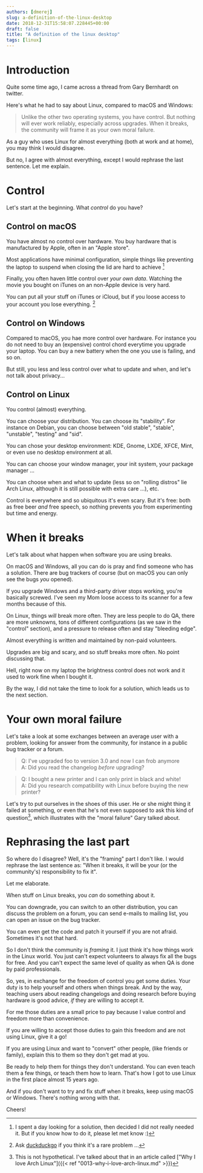 ```yaml
---
authors: [dmerej]
slug: a-definition-of-the-linux-desktop
date: 2018-12-31T15:58:07.228445+00:00
draft: false
title: "A definition of the linux desktop"
tags: [linux]
---
```


# Introduction

Quite some time ago, I came across a thread from Gary Bernhardt on twitter.

Here's what he had to say about Linux, compared to macOS and Windows:

> Unlike the other two operating systems, you have control. But nothing will ever
> work reliably, especially across upgrades. When it breaks, the community will
> frame it as your own moral failure.

As a guy who uses Linux for almost everything (both at work and at home), you may think I would disagree.

But no, I agree with almost everything, except I would rephrase the last sentence. Let me explain.

# Control

Let's start at the beginning. What *control* do you have?

## Control on macOS

You have almost no control over hardware. You buy hardware that is manufactured by Apple, often in an "Apple store".

Most applications have minimal configuration, simple things like preventing the laptop to suspend when closing the lid are hard to achieve [^1]

Finally, you often haven little control over *your own data*. Watching the movie you bought on iTunes on an non-Apple device is very hard.

You can put all your stuff on iTunes or iCloud, but if you loose access to your account you lose everything. [^2]

## Control on Windows

Compared to macOS, you hae more control over hardware. For instance you do not need to buy an (expensive) control chord everytime you upgrade your laptop. You can buy a new battery when the one you use is failing, and so on.

But still, you  less and less control over what to update and when, and let's not talk about privacy...

## Control on Linux

You control (almost) everything.

You can choose your distribution. You can choose its "stability". For instance on Debian, you can choose between "old stable", "stable", "unstable", "testing" and "sid".

You can chose your desktop environment: KDE, Gnome, LXDE, XFCE, Mint, or even use no desktop environment at all.

You can can choose your window manager, your init system, your package manager ...

You can choose when and what to update (less so on "rolling distros" lie Arch Linux, although it is still possible with extra care ...), etc.

Control is everywhere and so ubiquitous it's even scary. But it's free: both as free beer *and* free speech, so nothing prevents you from experimenting but time and energy.


# When it breaks

Let's talk about what happen when software you are using breaks.

On macOS and Windows, all you can do is pray and find someone who has a solution. There are bug trackers of course (but on macOS you can only see the bugs *you* opened).

If you upgrade Windows and a third-party driver stops working, you're basically screwed. I've seen my Mom loose access to its scanner for a few months because of this.

On Linux, things *will* break more often. They are less people to do QA, there are more unknowns, tons of different configurations (as we saw in the "control" section), and a pressure to release often and stay "bleeding edge".

Almost everything is written and maintained by non-paid volunteers.

Upgrades are big and scary, and so stuff breaks more often. No point discussing that.

Hell, right now on my laptop the brightness control does not work and it used to work fine when I bought it.

By the way, I did not take the time to look for a solution, which leads us to the next section.

# Your own moral failure

Let's take a look at some exchanges between an average user with a problem, looking for answer from the community, for instance in a public bug tracker or a forum.


> Q: I've upgraded foo to version 3.0 and now I can frob anymore <br />
> A: Did you read the changelog *before* upgrading?

<span/>

> Q: I bought a new printer and I can only print in black and white! </br>
> A: Did you research compatibility with Linux before buying the new printer?

Let's try to put ourselves in the shoes of this user. He or she might thing it failed at something, or even that he's not even supposed to ask this kind of question[^3], which illustrates with the "moral failure" Gary talked about.

# Rephrasing the last part

So where do I disagree? Well, it's the "framing" part I don't like. I would rephrase the last sentence as: "When it breaks, it will be your (or the community's) responsibility to fix it".

Let me elaborate.

When stuff on Linux breaks, you *can* do something about it.

You can downgrade, you can switch to an other distribution, you can discuss the problem on a forum, you can send e-mails to mailing list, you can open an issue on the bug tracker.

You can even get the code and patch it yourself if you are not afraid. Sometimes it's not that hard.

So I don't think the community is *framing* it. I just think it's how things work in the Linux world. You just can't expect volunteers to always fix all the bugs for free. And you can't expect the same level of quality as when QA is done by paid professionals.

So, yes, in exchange for the freedom of control you get some duties. Your duty is to help yourself and others when things break. And by the way, teaching users about reading changelogs and doing research before buying hardware is good advice, *if* they are willing to accept it.

For me those duties are a small price to pay because I value control and freedom more than convenience.

If you are willing to accept those duties to gain this freedom and are not using Linux, give it a go!

If you are using Linux and want to "convert" other people, (like friends or family), explain this to them so they don't get mad at you.

Be ready to help them for things they don't understand. You can even teach them a few things, or teach them how to learn. That's how I got to use Linux in the first place almost 15 years ago.

And if you don't want to try and fix stuff when it breaks, keep using macOS or Windows. There's nothing wrong with that.

Cheers!

[^1]: I spent a day looking for a solution, then decided I did not really needed it. But if you know how to do it, please let met know :)
[^2]: Ask [duckduckgo](https://duckduckgo.com/?q=itunes+update+data+loss&t=h_&ia=web) if you think it's a rare problem ...
[^3]: This is not hypothetical. I've talked about that in an article called ["Why I love Arch Linux"]({{< ref "0013-why-i-love-arch-linux.md" >}})
